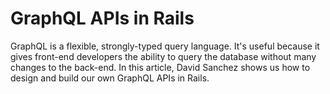 # GraphQL APIs in Rails

GraphQL is a flexible, strongly-typed query language. It's useful because it gives front-end developers the ability to query the database without many changes to the back-end. In this article, David Sanchez shows us how to design and build our own GraphQL APIs in Rails.

